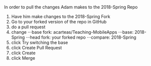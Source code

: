 In order to pull the changes Adam makes to the 2018-Spring Repo

1. Have him make changes to the 2018-Spring Fork
2. Go to your forked version of the repo in GitHub
3. do a pull request
4. change
⋅⋅⋅base fork: acarteas/Teaching-MobileApps
⋅⋅⋅base: 2018-Spring
⋅⋅⋅head fork: your forked repo
⋅⋅⋅compare: 2018-Spring
5. click Try switching the base
6. click Create Pull Request
7. click Create
8. click Merge

